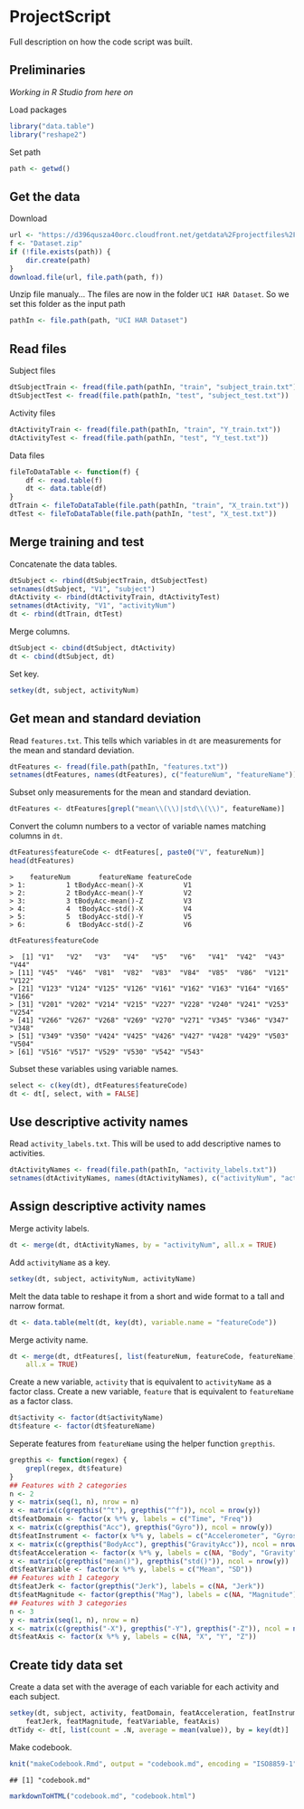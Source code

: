 # ProjectScript

Full description on how the code script was built.

## Preliminaries

_Working in R Studio from here on_

Load packages

```r
library("data.table")
library("reshape2")
```

Set path

```r
path <- getwd()
```

## Get the data

Download

```r
url <- "https://d396qusza40orc.cloudfront.net/getdata%2Fprojectfiles%2FUCI%20HAR%20Dataset.zip"
f <- "Dataset.zip"
if (!file.exists(path)) {
    dir.create(path)
}
download.file(url, file.path(path, f))
```

Unzip file manualy...
The files are now in the folder `UCI HAR Dataset`. So we set this folder as the input path

```r
pathIn <- file.path(path, "UCI HAR Dataset")
```

## Read files

Subject files

```r
dtSubjectTrain <- fread(file.path(pathIn, "train", "subject_train.txt"))
dtSubjectTest <- fread(file.path(pathIn, "test", "subject_test.txt"))
```

Activity files

```r
dtActivityTrain <- fread(file.path(pathIn, "train", "Y_train.txt"))
dtActivityTest <- fread(file.path(pathIn, "test", "Y_test.txt"))
```

Data files

```r
fileToDataTable <- function(f) {
    df <- read.table(f)
    dt <- data.table(df)
}
dtTrain <- fileToDataTable(file.path(pathIn, "train", "X_train.txt"))
dtTest <- fileToDataTable(file.path(pathIn, "test", "X_test.txt"))
```

## Merge training and test

Concatenate the data tables.


```r
dtSubject <- rbind(dtSubjectTrain, dtSubjectTest)
setnames(dtSubject, "V1", "subject")
dtActivity <- rbind(dtActivityTrain, dtActivityTest)
setnames(dtActivity, "V1", "activityNum")
dt <- rbind(dtTrain, dtTest)
```

Merge columns.

```r
dtSubject <- cbind(dtSubject, dtActivity)
dt <- cbind(dtSubject, dt)
```

Set key.

```r
setkey(dt, subject, activityNum)
```

## Get mean and standard deviation

Read `features.txt`. This tells which variables in `dt` are measurements for the mean and standard deviation.

```r
dtFeatures <- fread(file.path(pathIn, "features.txt"))
setnames(dtFeatures, names(dtFeatures), c("featureNum", "featureName"))
```

Subset only measurements for the mean and standard deviation.

```r
dtFeatures <- dtFeatures[grepl("mean\\(\\)|std\\(\\)", featureName)]
```

Convert the column numbers to a vector of variable names matching columns in `dt`.

```r
dtFeatures$featureCode <- dtFeatures[, paste0("V", featureNum)]
head(dtFeatures)
```

```
>    featureNum       featureName featureCode
> 1:          1 tBodyAcc-mean()-X          V1
> 2:          2 tBodyAcc-mean()-Y          V2
> 3:          3 tBodyAcc-mean()-Z          V3
> 4:          4  tBodyAcc-std()-X          V4
> 5:          5  tBodyAcc-std()-Y          V5
> 6:          6  tBodyAcc-std()-Z          V6
```

```r
dtFeatures$featureCode
```

```
>  [1] "V1"   "V2"   "V3"   "V4"   "V5"   "V6"   "V41"  "V42"  "V43"  "V44" 
> [11] "V45"  "V46"  "V81"  "V82"  "V83"  "V84"  "V85"  "V86"  "V121" "V122"
> [21] "V123" "V124" "V125" "V126" "V161" "V162" "V163" "V164" "V165" "V166"
> [31] "V201" "V202" "V214" "V215" "V227" "V228" "V240" "V241" "V253" "V254"
> [41] "V266" "V267" "V268" "V269" "V270" "V271" "V345" "V346" "V347" "V348"
> [51] "V349" "V350" "V424" "V425" "V426" "V427" "V428" "V429" "V503" "V504"
> [61] "V516" "V517" "V529" "V530" "V542" "V543"
```

Subset these variables using variable names.

```r
select <- c(key(dt), dtFeatures$featureCode)
dt <- dt[, select, with = FALSE]
```

## Use descriptive activity names

Read `activity_labels.txt`. This will be used to add descriptive names to activities.

```r
dtActivityNames <- fread(file.path(pathIn, "activity_labels.txt"))
setnames(dtActivityNames, names(dtActivityNames), c("activityNum", "activityName"))
```

## Assign descriptive activity names

Merge activity labels.

```r
dt <- merge(dt, dtActivityNames, by = "activityNum", all.x = TRUE)
```

Add `activityName` as a key.

```r
setkey(dt, subject, activityNum, activityName)
```

Melt the data table to reshape it from a short and wide format to a tall and narrow format.

```r
dt <- data.table(melt(dt, key(dt), variable.name = "featureCode"))
```

Merge activity name.

```r
dt <- merge(dt, dtFeatures[, list(featureNum, featureCode, featureName)], by = "featureCode", 
    all.x = TRUE)
```

Create a new variable, `activity` that is equivalent to `activityName` as a factor class.
Create a new variable, `feature` that is equivalent to `featureName` as a factor class.

```r
dt$activity <- factor(dt$activityName)
dt$feature <- factor(dt$featureName)
```

Seperate features from `featureName` using the helper function `grepthis`.

```r
grepthis <- function(regex) {
    grepl(regex, dt$feature)
}
## Features with 2 categories
n <- 2
y <- matrix(seq(1, n), nrow = n)
x <- matrix(c(grepthis("^t"), grepthis("^f")), ncol = nrow(y))
dt$featDomain <- factor(x %*% y, labels = c("Time", "Freq"))
x <- matrix(c(grepthis("Acc"), grepthis("Gyro")), ncol = nrow(y))
dt$featInstrument <- factor(x %*% y, labels = c("Accelerometer", "Gyroscope"))
x <- matrix(c(grepthis("BodyAcc"), grepthis("GravityAcc")), ncol = nrow(y))
dt$featAcceleration <- factor(x %*% y, labels = c(NA, "Body", "Gravity"))
x <- matrix(c(grepthis("mean()"), grepthis("std()")), ncol = nrow(y))
dt$featVariable <- factor(x %*% y, labels = c("Mean", "SD"))
## Features with 1 category
dt$featJerk <- factor(grepthis("Jerk"), labels = c(NA, "Jerk"))
dt$featMagnitude <- factor(grepthis("Mag"), labels = c(NA, "Magnitude"))
## Features with 3 categories
n <- 3
y <- matrix(seq(1, n), nrow = n)
x <- matrix(c(grepthis("-X"), grepthis("-Y"), grepthis("-Z")), ncol = nrow(y))
dt$featAxis <- factor(x %*% y, labels = c(NA, "X", "Y", "Z"))
```

## Create tidy data set

Create a data set with the average of each variable for each activity and each subject.

```r
setkey(dt, subject, activity, featDomain, featAcceleration, featInstrument, 
    featJerk, featMagnitude, featVariable, featAxis)
dtTidy <- dt[, list(count = .N, average = mean(value)), by = key(dt)]
```

Make codebook.

```r
knit("makeCodebook.Rmd", output = "codebook.md", encoding = "ISO8859-1", quiet = TRUE)
```

```
## [1] "codebook.md"
```

```r
markdownToHTML("codebook.md", "codebook.html")
```
